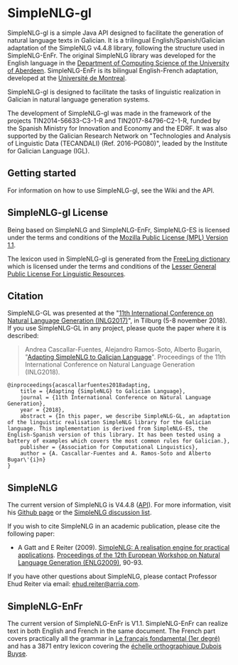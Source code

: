 SimpleNLG-gl
=========

SimpleNLG-gl is a simple Java API designed to facilitate the generation of natural language texts in Galician. It is a trilingual English/Spanish/Galician adaptation of the SimpleNLG v4.4.8 library, following the structure used in SimpleNLG-EnFr. The original SimpleNLG library was developed for the English language in the [Department of Computing Science of the University of Aberdeen](https://www.abdn.ac.uk/ncs/departments/computing-science/natural-language-generation-187.php). SimpleNLG-EnFr is its bilingual English-French adaptation, developed at the [Université de Montreal](http://www-etud.iro.umontreal.ca/~vaudrypl/snlgbil/snlgEnFr_francais.xhtml).

SimpleNLG-gl is designed to facilitate the tasks of linguistic realization in Galician in natural language generation systems.

The development of SimpleNLG-gl was made in the framework of the projects TIN2014-56633-C3-1-R and TIN2017-84796-C2-1-R, funded by the Spanish Ministry for Innovation and Economy and the EDRF. It was also supported by the Galician Research Network on "Technologies and Analysis of Linguistic Data (TECANDALI) (Ref. 2016-PG080)", leaded by the Institute for Galician Language (IGL).

Getting started
---------------
For information on how to use SimpleNLG-gl, see the Wiki and the API.

SimpleNLG-gl License
-----------------------------
Being based on SimpleNLG and SimpleNLG-EnFr, SimpleNLG-ES is licensed under the terms and conditions of the [Mozilla Public License (MPL) Version 1.1](https://www.mozilla.org/en-US/MPL/1.1/).

The lexicon used in SimpleNLG-gl is generated from the [FreeLing dictionary](http://nlp.lsi.upc.edu/freeling/) which is licensed under the terms and conditions of the [Lesser General Public License For Linguistic Resources](http://infolingu.univ-mlv.fr/DonneesLinguistiques/Lexiques-Grammaires/lgpllr.html).


Citation
--------
SimpleNLG-GL was presented at the "[11th International Conference on Natural Language Generation (INLG2017)](https://inlg2018.uvt.nl/)", in Tilburg (5-8 november 2018). If you use SimpleNLG-GL in any project, please quote the paper where it is described:

> Andrea Cascallar-Fuentes, Alejandro Ramos-Soto, Alberto Bugarín, "[Adapting SimpleNLG to Galician Language](https://citius.usc.es/investigacion/publicacions/listado/adapting-simplenlg-to-galician-language)". Proceedings of the 11th International Conference on Natural Language Generation (INLG2018).

```
@inproceedings{acascallarfuentes2018adapting,
	title = {Adapting {SimpleNLG} to Galician Language},
	journal = {11th International Conference on Natural Language Generation},
	year = {2018},
	abstract = {In this paper, we describe SimpleNLG-GL, an adaptation of the linguistic realisation SimpleNLG library for the Galician language. This implementation is derived from SimpleNLG-ES, the English-Spanish version of this library. It has been tested using a battery of examples which covers the most common rules for Galician.},
	publisher = {Association for Computational Linguistics},
	author = {A. Cascallar-Fuentes and A. Ramos-Soto and Alberto Bugar\'{i}n}
}
```


SimpleNLG
------------------
The current version of SimpleNLG is V4.4.8 ([API](https://cdn.rawgit.com/simplenlg/simplenlg/master/docs/javadoc/index.html)). For more information, visit his [Github page](https://github.com/simplenlg/simplenlg) or the [SimpleNLG discussion list](https://groups.google.com/forum/#!forum/simplenlg).

If you wish to cite SimpleNLG in an academic publication, please cite the following paper:

* A Gatt and E Reiter (2009). [SimpleNLG: A realisation engine for practical applications](http://aclweb.org/anthology/W/W09/W09-0613.pdf). [Proceedings of the 12th European Workshop on Natural Language Generation (ENLG2009)](http://aclweb.org/anthology/siggen.html#2009_0), 90-93.

If you have other questions about SimpleNLG, please contact Professor Ehud Reiter via email: [ehud.reiter@arria.com](mailto:ehud.reiter@arria.com).

SimpleNLG-EnFr
-----------------------------
The current version of SimpleNLG-EnFr is V1.1. SimpleNLG-EnFr can realize text in both English and French in the same document. The French part covers practically all the grammar in [Le français fondamental (1er degré)](http://fr.wikipedia.org/wiki/Fran%C3%A7ais_fondamental) and has a 3871 entry lexicon covering the [échelle orthographique Dubois Buyse](http://o.bacquet.free.fr/db2.htm).
